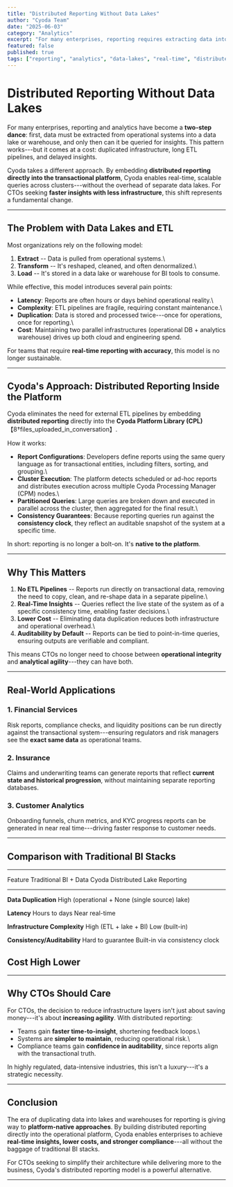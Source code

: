 ```yaml
---
title: "Distributed Reporting Without Data Lakes"
author: "Cyoda Team"
date: "2025-06-03"
category: "Analytics"
excerpt: "For many enterprises, reporting requires extracting data into separate lakes or warehouses. Cyoda takes a different approach by embedding distributed reporting directly into the transactional platform for real-time insights without ETL overhead."
featured: false
published: true
tags: ["reporting", "analytics", "data-lakes", "real-time", "distributed"]
---
```


# Distributed Reporting Without Data Lakes

For many enterprises, reporting and analytics have become a **two-step
dance**: first, data must be extracted from operational systems into a
data lake or warehouse, and only then can it be queried for insights.
This pattern works---but it comes at a cost: duplicated infrastructure,
long ETL pipelines, and delayed insights.

Cyoda takes a different approach. By embedding **distributed reporting
directly into the transactional platform**, Cyoda enables real-time,
scalable queries across clusters---without the overhead of separate data
lakes. For CTOs seeking **faster insights with less infrastructure**,
this shift represents a fundamental change.

------------------------------------------------------------------------

## The Problem with Data Lakes and ETL

Most organizations rely on the following model:

1.  **Extract** -- Data is pulled from operational systems.\
2.  **Transform** -- It's reshaped, cleaned, and often denormalized.\
3.  **Load** -- It's stored in a data lake or warehouse for BI tools to
    consume.

While effective, this model introduces several pain points:

-   **Latency**: Reports are often hours or days behind operational
    reality.\
-   **Complexity**: ETL pipelines are fragile, requiring constant
    maintenance.\
-   **Duplication**: Data is stored and processed twice---once for
    operations, once for reporting.\
-   **Cost**: Maintaining two parallel infrastructures (operational DB +
    analytics warehouse) drives up both cloud and engineering spend.

For teams that require **real-time reporting with accuracy**, this model
is no longer sustainable.

------------------------------------------------------------------------

## Cyoda's Approach: Distributed Reporting Inside the Platform

Cyoda eliminates the need for external ETL pipelines by embedding
**distributed reporting** directly into the **Cyoda Platform Library
(CPL)**【8†files_uploaded_in_conversation】.

How it works:

-   **Report Configurations**: Developers define reports using the same
    query language as for transactional entities, including filters,
    sorting, and grouping.\
-   **Cluster Execution**: The platform detects scheduled or ad-hoc
    reports and distributes execution across multiple Cyoda Processing
    Manager (CPM) nodes.\
-   **Partitioned Queries**: Large queries are broken down and executed
    in parallel across the cluster, then aggregated for the final
    result.\
-   **Consistency Guarantees**: Because reporting queries run against
    the **consistency clock**, they reflect an auditable snapshot of the
    system at a specific time.

In short: reporting is no longer a bolt-on. It's **native to the
platform**.

------------------------------------------------------------------------

## Why This Matters

1.  **No ETL Pipelines** -- Reports run directly on transactional data,
    removing the need to copy, clean, and re-shape data in a separate
    pipeline.\
2.  **Real-Time Insights** -- Queries reflect the live state of the
    system as of a specific consistency time, enabling faster
    decisions.\
3.  **Lower Cost** -- Eliminating data duplication reduces both
    infrastructure and operational overhead.\
4.  **Auditability by Default** -- Reports can be tied to point-in-time
    queries, ensuring outputs are verifiable and compliant.

This means CTOs no longer need to choose between **operational
integrity** and **analytical agility**---they can have both.

------------------------------------------------------------------------

## Real-World Applications

### 1. **Financial Services**

Risk reports, compliance checks, and liquidity positions can be run
directly against the transactional system---ensuring regulators and risk
managers see the **exact same data** as operational teams.

### 2. **Insurance**

Claims and underwriting teams can generate reports that reflect
**current state and historical progression**, without maintaining
separate reporting databases.

### 3. **Customer Analytics**

Onboarding funnels, churn metrics, and KYC progress reports can be
generated in near real time---driving faster response to customer needs.

------------------------------------------------------------------------

## Comparison with Traditional BI Stacks

  -----------------------------------------------------------------------------
  Feature                        Traditional BI + Data  Cyoda Distributed
                                 Lake                   Reporting
  ------------------------------ ---------------------- -----------------------
  **Data Duplication**           High (operational +    None (single source)
                                 lake)                  

  **Latency**                    Hours to days          Near real-time

  **Infrastructure Complexity**  High (ETL + lake + BI) Low (built-in)

  **Consistency/Auditability**   Hard to guarantee      Built-in via
                                                        consistency clock

  **Cost**                       High                   Lower
  -----------------------------------------------------------------------------

------------------------------------------------------------------------

## Why CTOs Should Care

For CTOs, the decision to reduce infrastructure layers isn't just about
saving money---it's about **increasing agility**. With distributed
reporting:

-   Teams gain **faster time-to-insight**, shortening feedback loops.\
-   Systems are **simpler to maintain**, reducing operational risk.\
-   Compliance teams gain **confidence in auditability**, since reports
    align with the transactional truth.

In highly regulated, data-intensive industries, this isn't a
luxury---it's a strategic necessity.

------------------------------------------------------------------------

## Conclusion

The era of duplicating data into lakes and warehouses for reporting is
giving way to **platform-native approaches**. By building distributed
reporting directly into the operational platform, Cyoda enables
enterprises to achieve **real-time insights, lower costs, and stronger
compliance**---all without the baggage of traditional BI stacks.

For CTOs seeking to simplify their architecture while delivering more to
the business, Cyoda's distributed reporting model is a powerful
alternative.

------------------------------------------------------------------------
